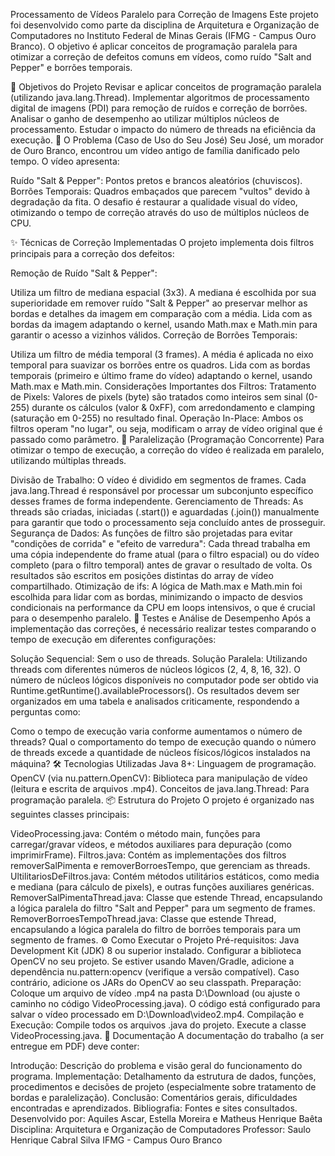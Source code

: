 Processamento de Vídeos Paralelo para Correção de Imagens
Este projeto foi desenvolvido como parte da disciplina de Arquitetura e Organização de Computadores no Instituto Federal de Minas Gerais (IFMG - Campus Ouro Branco). O objetivo é aplicar conceitos de programação paralela para otimizar a correção de defeitos comuns em vídeos, como ruído "Salt and Pepper" e borrões temporais.

🎯 Objetivos do Projeto
Revisar e aplicar conceitos de programação paralela (utilizando java.lang.Thread).
Implementar algoritmos de processamento digital de imagens (PDI) para remoção de ruídos e correção de borrões.
Analisar o ganho de desempenho ao utilizar múltiplos núcleos de processamento.
Estudar o impacto do número de threads na eficiência da execução.
🌟 O Problema (Caso de Uso do Seu José)
Seu José, um morador de Ouro Branco, encontrou um vídeo antigo de família danificado pelo tempo. O vídeo apresenta:

Ruído "Salt & Pepper": Pontos pretos e brancos aleatórios (chuviscos).
Borrões Temporais: Quadros embaçados que parecem "vultos" devido à degradação da fita.
O desafio é restaurar a qualidade visual do vídeo, otimizando o tempo de correção através do uso de múltiplos núcleos de CPU.

✨ Técnicas de Correção Implementadas
O projeto implementa dois filtros principais para a correção dos defeitos:

Remoção de Ruído "Salt & Pepper":

Utiliza um filtro de mediana espacial (3x3). A mediana é escolhida por sua superioridade em remover ruído "Salt & Pepper" ao preservar melhor as bordas e detalhes da imagem em comparação com a média.
Lida com as bordas da imagem adaptando o kernel, usando Math.max e Math.min para garantir o acesso a vizinhos válidos.
Correção de Borrões Temporais:

Utiliza um filtro de média temporal (3 frames). A média é aplicada no eixo temporal para suavizar os borrões entre os quadros.
Lida com as bordas temporais (primeiro e último frame do vídeo) adaptando o kernel, usando Math.max e Math.min.
Considerações Importantes dos Filtros:
Tratamento de Pixels: Valores de pixels (byte) são tratados como inteiros sem sinal (0-255) durante os cálculos (valor & 0xFF), com arredondamento e clamping (saturação em 0-255) no resultado final.
Operação In-Place: Ambos os filtros operam "no lugar", ou seja, modificam o array de vídeo original que é passado como parâmetro.
🚀 Paralelização (Programação Concorrente)
Para otimizar o tempo de execução, a correção do vídeo é realizada em paralelo, utilizando múltiplas threads.

Divisão de Trabalho: O vídeo é dividido em segmentos de frames. Cada java.lang.Thread é responsável por processar um subconjunto específico desses frames de forma independente.
Gerenciamento de Threads: As threads são criadas, iniciadas (.start()) e aguardadas (.join()) manualmente para garantir que todo o processamento seja concluído antes de prosseguir.
Segurança de Dados: As funções de filtro são projetadas para evitar "condições de corrida" e "efeito de varredura":
Cada thread trabalha em uma cópia independente do frame atual (para o filtro espacial) ou do vídeo completo (para o filtro temporal) antes de gravar o resultado de volta.
Os resultados são escritos em posições distintas do array de vídeo compartilhado.
Otimização de ifs: A lógica de Math.max e Math.min foi escolhida para lidar com as bordas, minimizando o impacto de desvios condicionais na performance da CPU em loops intensivos, o que é crucial para o desempenho paralelo.
🧪 Testes e Análise de Desempenho
Após a implementação das correções, é necessário realizar testes comparando o tempo de execução em diferentes configurações:

Solução Sequencial: Sem o uso de threads.
Solução Paralela: Utilizando threads com diferentes números de núcleos lógicos (2, 4, 8, 16, 32). O número de núcleos lógicos disponíveis no computador pode ser obtido via Runtime.getRuntime().availableProcessors().
Os resultados devem ser organizados em uma tabela e analisados criticamente, respondendo a perguntas como:

Como o tempo de execução varia conforme aumentamos o número de threads?
Qual o comportamento do tempo de execução quando o número de threads excede a quantidade de núcleos físicos/lógicos instalados na máquina?
🛠️ Tecnologias Utilizadas
Java 8+: Linguagem de programação.
OpenCV (via nu.pattern.OpenCV): Biblioteca para manipulação de vídeo (leitura e escrita de arquivos .mp4).
Conceitos de java.lang.Thread: Para programação paralela.
📦 Estrutura do Projeto
O projeto é organizado nas seguintes classes principais:

VideoProcessing.java: Contém o método main, funções para carregar/gravar vídeos, e métodos auxiliares para depuração (como imprimirFrame).
Filtros.java: Contém as implementações dos filtros removerSalPimenta e removerBorroesTempo, que gerenciam as threads.
UltilitariosDeFiltros.java: Contém métodos utilitários estáticos, como media e mediana (para cálculo de pixels), e outras funções auxiliares genéricas.
RemoverSalPimentaThread.java: Classe que estende Thread, encapsulando a lógica paralela do filtro "Salt and Pepper" para um segmento de frames.
RemoverBorroesTempoThread.java: Classe que estende Thread, encapsulando a lógica paralela do filtro de borrões temporais para um segmento de frames.
⚙️ Como Executar o Projeto
Pré-requisitos:
Java Development Kit (JDK) 8 ou superior instalado.
Configurar a biblioteca OpenCV no seu projeto. Se estiver usando Maven/Gradle, adicione a dependência nu.pattern:opencv (verifique a versão compatível). Caso contrário, adicione os JARs do OpenCV ao seu classpath.
Preparação:
Coloque um arquivo de vídeo .mp4 na pasta D:\Download (ou ajuste o caminho no código VideoProcessing.java).
O código está configurado para salvar o vídeo processado em D:\Download\video2.mp4.
Compilação e Execução:
Compile todos os arquivos .java do projeto.
Execute a classe VideoProcessing.java.
📜 Documentação
A documentação do trabalho (a ser entregue em PDF) deve conter:

Introdução: Descrição do problema e visão geral do funcionamento do programa.
Implementação: Detalhamento da estrutura de dados, funções, procedimentos e decisões de projeto (especialmente sobre tratamento de bordas e paralelização).
Conclusão: Comentários gerais, dificuldades encontradas e aprendizados.
Bibliografia: Fontes e sites consultados.
Desenvolvido por: Aquiles Ascar, Estella Moreira e Matheus Henrique Baêta
Disciplina: Arquitetura e Organização de Computadores
Professor: Saulo Henrique Cabral Silva
IFMG - Campus Ouro Branco

